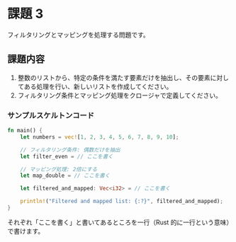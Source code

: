 # 課題 3

フィルタリングとマッピングを処理する問題です。

## 課題内容

1. 整数のリストから、特定の条件を満たす要素だけを抽出し、その要素に対してある処理を行い、新しいリストを作成してください。
2. フィルタリング条件とマッピング処理をクロージャで定義してください。

### サンプルスケルトンコード

```rust
fn main() {
    let numbers = vec![1, 2, 3, 4, 5, 6, 7, 8, 9, 10];

    // フィルタリング条件: 偶数だけを抽出
    let filter_even = // ここを書く

    // マッピング処理: 2倍にする
    let map_double = // ここを書く

    let filtered_and_mapped: Vec<i32> = // ここを書く

    println!("Filtered and mapped list: {:?}", filtered_and_mapped);
}
```

それぞれ「ここを書く」と書いてあるところを一行（Rust 的に一行という意味）で書けます。
